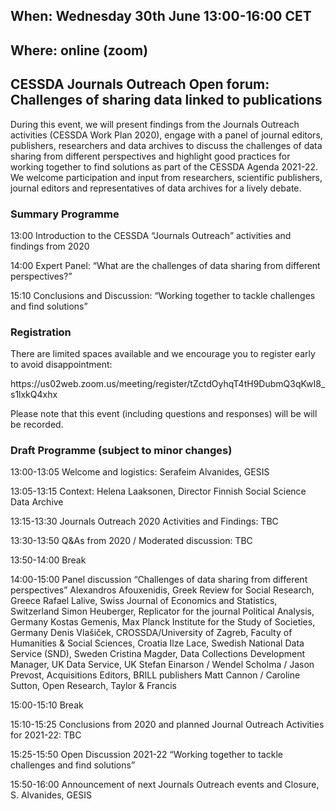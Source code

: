 <html>
  <head>
    <title>CESSDA Journals Outreach Open forum: Challenges of sharing data linked to publications</title>
  </head>
  <body>
    <h2>When: Wednesday 30th June 13:00-16:00 CET </h2>
  <h2>Where: online (zoom)</h2>
  <h2>CESSDA Journals Outreach Open forum: Challenges of sharing data linked to publications</h2>
  <p>During this event, we will present findings from the Journals Outreach activities (CESSDA Work Plan 2020), engage with a panel of journal editors, publishers, researchers and data archives to discuss the challenges of data sharing from different perspectives and highlight  good practices for working together to find solutions as part of the CESSDA Agenda 2021-22. We welcome participation and input from researchers, scientific publishers, journal editors and representatives of data archives for a lively debate.</p>
  <h3>Summary Programme</h3>
  <p>13:00 Introduction to the CESSDA “Journals Outreach” activities and findings from 2020</p>
  <p>14:00 Expert Panel: “What are the challenges of data sharing from different perspectives?”</p>
  <p>15:10 Conclusions and Discussion: “Working together to tackle challenges and find solutions”</p>
  <h3>Registration</h3>
  <p>There are limited spaces available and we encourage you to register early to avoid disappointment:</p>
  <p>https://us02web.zoom.us/meeting/register/tZctdOyhqT4tH9DubmQ3qKwI8_s1lxkQ4xhx</p>
  <p>Please note that this event (including questions and responses) will be will be recorded. </p>
  <h3>Draft Programme (subject to minor changes)</h3>
  <p>13:00-13:05	Welcome and logistics: Serafeim Alvanides, GESIS</p>
  <p>13:05-13:15	Context: Helena Laaksonen, Director Finnish Social Science Data Archive</p>
  <p>13:15-13:30 	Journals Outreach 2020 Activities and Findings: TBC</p>
  <p>13:30-13:50	Q&As from 2020 / Moderated discussion: TBC</p>
  <p>13:50-14:00	Break</p>
  <p>14:00-15:00  Panel discussion “Challenges of data sharing from different perspectives” Alexandros Afouxenidis, Greek Review for Social Research, Greece
Rafael Lalive, Swiss Journal of Economics and Statistics, Switzerland Simon Heuberger, Replicator for the journal Political Analysis, Germany
Kostas Gemenis, Max Planck Institute for the Study of Societies, Germany Denis Vlašiček, CROSSDA/University of Zagreb, Faculty of Humanities & Social Sciences, Croatia  
Ilze Lace, Swedish National Data Service (SND), Sweden Cristina Magder, Data Collections Development Manager, UK Data Service, UK Stefan Einarson / Wendel Scholma / Jason Prevost, Acquisitions Editors, BRILL publishers Matt Cannon / Caroline Sutton, Open Research, Taylor & Francis </p>
  <p>15:00-15:10	Break</p>
  <p>15:10-15:25	Conclusions from 2020 and planned Journal Outreach Activities for 2021-22: TBC</p>
  <p>15:25-15:50	Open Discussion 2021-22 “Working together to tackle challenges and find solutions”</p>
  <p>15:50-16:00	Announcement of next Journals Outreach events and Closure, S. Alvanides, GESIS</p>
</body>
</html>
